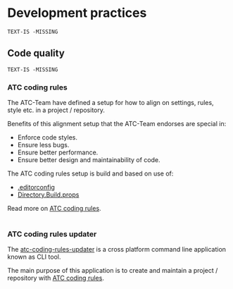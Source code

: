 # Development practices

`TEXT-IS -MISSING`


## Code quality

`TEXT-IS -MISSING`


### ATC coding rules

The ATC-Team have defined a setup for how to align on settings, rules, style etc. in a project / repository.

Benefits of this alignment setup that the ATC-Team endorses are special in:
- Enforce code styles. 
- Ensure less bugs.
- Ensure better performance.
- Ensure better design and maintainability of code.

The ATC coding rules setup is build and based on use of:
- [.editorconfig](https://editorconfig.org)
- [Directory.Build.props](https://docs.microsoft.com/en-us/visualstudio/msbuild/customize-your-build?view=vs-2022)

Read more on [ATC coding rules](https://github.com/atc-net/atc-coding-rules).
<br /><br />


### ATC coding rules updater

The [atc-coding-rules-updater](https://github.com/atc-net/atc-coding-rules-updater) is a cross platform command line application known as CLI tool.

The main purpose of this application is to create and maintain a project / repository with [ATC coding rules](https://github.com/atc-net/atc-coding-rules).
<br /><br />


## Source Control

`TEXT-IS -MISSING`


## Code review

`TEXT-IS -MISSING`


## Testing

`TEXT-IS -MISSING`


## Design for failure

`TEXT-IS -MISSING`


## Documentation

`TEXT-IS -MISSING`

## REST API design

`REST` is an acronym for `RE`presentational `S`tate `T`ransfer and an architectural style for `distributed hypermedia systems`.

`API` is the acronym for `A`pplication `P`rogramming `I`nterface, which is a software intermediary that allows two applications to talk to each other.

There exist lot of "Best practices for REST API design" on the internet
<br /><br />


### Design first approach (OpenAPI specification first)

There is to ways create an API:
- The `Code First` approach is a more traditional approach to building APIs, with the development of code happening after the business requirements are laid out, eventually generating the documentation from the code.
- The `Design First` approach advocates for designing the API’s contract first before writing any code. This is a relatively new approach, but is fast catching on, especially with the use of OpenAPI specification formats.

The philosophy behind the use of `Design First` as the `best approach` in the development and maintenance of an REST API is, to do it arraound a specification in a well know format as [OpenAPI specification](https://swagger.io/specification).

Benefits of this `Design First` approach that the ATC-Team endorses are special in:
- Empower technical and non-technical stakeholders to create and collaborate on API designs.
- `Server API` and `Client consumer` should agree around the specification before implementation - this saves time based on:
    - Single point of understanding of implementation strategy and maintenance.
    - Enforce the think, plan and execute over "try it out" strategy.
    - Enables better code documentation when good specifications are made.
    - Enables the options for parallel development of API and client(s).
    - Enables the options for code-generation to a specific language and/or framework.
    - Enables AGILE development with rapid development when using tools for code-generation.
    - Lot of OpenAPI specification tools already exist on the market.

Deficiencies that are often seen when using `Code First` approach:
- `Server API` and `Client consumer` is hard to keep in sync. and takes time in the implementation phase.
- It seems to be more fun in the startup phase for a developer, but happy-path is not always fun path in the long run.
- Developeres wants to code, but API's is not only about PoC's, and PoC's often have to be moved to production.

Recommended tools for working with OpenAPI specifications:
- [Stoplight.io](https://stoplight.io/)
- [OpenAPI extension for Visual Studio Code](https://marketplace.visualstudio.com/items?itemName=42Crunch.vscode-openapi)
<br /><br />


### ATC REST API Generator CLI Tool

The [atc-rest-api-generator](https://github.com/atc-net/atc-rest-api-generator) is a cross platform command line application known as CLI tool.

The main purpose of this application is to create and maintain a REST-API service based on an OpenAPI specification file. So the consept is the `Design First` approse.

And the `atc-rest-api-generator` should be categorized as a `Rapid Application Development Tool` for REST-API in .NET/C#.
